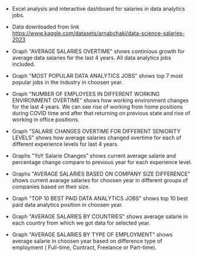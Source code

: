- Excel analysis and interactive dashboard for salaries in data analytics jobs.

- Data downloaded from link https://www.kaggle.com/datasets/arnabchaki/data-science-salaries-2023 

- Graph "AVERAGE SALARIES OVERTIME" shows continious growth for average data salaries for the last 4 years. All data analytics jobs included.

- Graph "MOST POPULAR DATA ANALYTICS JOBS" shows top 7 most popular jobs in the industry in choosen year. 

- Graph "NUMBER OF EMPLOYEES IN DIFFERENT WORKING ENVIRONMENT OVERTIME" shows how working environment changes for the last 4 years. We can see rise of working from home positions during COVID time and after that returning on previous state and rise of working in office positions.

- Graph "SALARIE CHANGES OVERTIME FOR DIFFERENT SENIORITY LEVELS" shows how average salaries changed overtime for each of different experience levels for last 4 years.

- Graphs "YoY Salarie Changes" shows current average salarie and percentage change compare to previous year for each experience level.

- Graphs "AVERAGE SALARIES BASED ON COMPANY SIZE DIFFERENCE" shows current avarage salaries for choosen year in different groups of companies based on their size.

- Graph "TOP 10 BEST PAID DATA ANALYTICS JOBS" shows top 10 best paid data analytics position in choosen year. 

- Graph "AVERAGE SALARIES BY COUNTRIES" shows average salarie in each country from which we got data for selected year.

- Graph "AVERAGE SALARIES BY TYPE OF EMPLOYMENT" shows average salarie in choosen year based on difference type of employment ( Full-time, Contract, Freelance or Part-time).